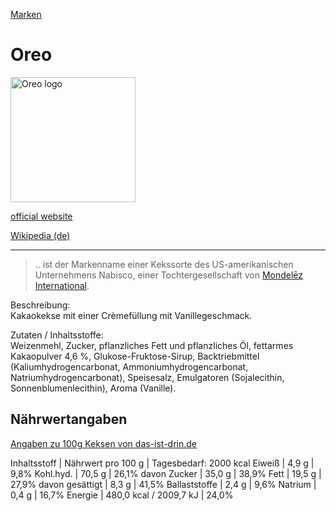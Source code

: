 [Marken](../marken.html)   

# Oreo

<img src="https://upload.wikimedia.org/wikipedia/de/d/dd/Logo_Oreo.svg" height="200" alt="Oreo logo">

<a target="_blank" href="http://www.oreo.com/">official website</a>   

<a target="_blank" href="https://de.wikipedia.org/wiki/Oreo">Wikipedia (de)</a>   

---
> .. ist der Markenname einer Kekssorte des US-amerikanischen Unternehmens Nabisco, einer Tochtergesellschaft von [Mondelēz International](../konzerne/mondelez_international.html).

Beschreibung:   
Kakaokekse mit einer Crèmefüllung mit Vanillegeschmack.   

Zutaten / Inhaltsstoffe:   
Weizenmehl, Zucker, pflanzliches Fett und pflanzliches Öl, fettarmes Kakaopulver 4,6 %, Glukose-Fruktose-Sirup, Backtriebmittel (Kaliumhydrogencarbonat, Ammoniumhydrogencarbonat, Natriumhydrogencarbonat), Speisesalz, Emulgatoren (Sojalecithin, Sonnenblumenlecithin), Aroma (Vanille).   

## Nährwertangaben

<a target="_blank" href="http://das-ist-drin.de/Oreo-Original-176-g--426615/">Angaben zu 100g Keksen von das-ist-drin.de</a>   

Inhaltsstoff | Nährwert pro 100 g | Tagesbedarf: 2000 kcal
Eiweiß | 4,9 g | 9,8%
Kohl.hyd. | 70,5 g | 26,1%
davon Zucker | 35,0 g | 38,9%
Fett | 19,5 g | 27,9%
davon gesättigt | 8,3 g | 41,5%
Ballaststoffe | 2,4 g | 9,6%
Natrium | 0,4 g | 16,7%
Energie | 480,0 kcal / 2009,7 kJ | 24,0%
